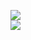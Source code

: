 [![](https://img.shields.io/badge/Made%20With-Github%20Spray-lightgrey.svg?style=for-the-badge&logo=github)](https://github.com/Annihil/github-spray#2361)  
[![](https://i.imgur.com/2DrTn0Z.gif)](https://github.com/Annihil/github-spray)